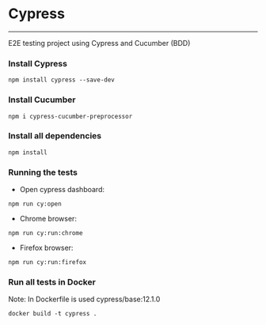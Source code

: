 # Cypress 
---

E2E testing project using Cypress and Cucumber (BDD)


### Install Cypress

```
npm install cypress --save-dev
```


### Install Cucumber

```
npm i cypress-cucumber-preprocessor
```


### Install all dependencies

```
npm install
```


### Running the tests

- Open cypress dashboard:
```
npm run cy:open
```

- Chrome browser:
```
npm run cy:run:chrome
```

- Firefox browser:
```
npm run cy:run:firefox
```


### Run all tests in Docker

Note: In Dockerfile is used cypress/base:12.1.0

```
docker build -t cypress .
```